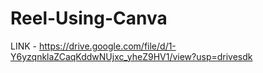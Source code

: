 # Reel-Using-Canva
LINK - https://drive.google.com/file/d/1-Y6yzqnklaZCaqKddwNUjxc_yheZ9HV1/view?usp=drivesdk
